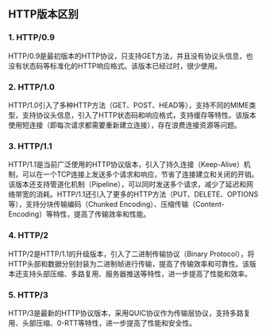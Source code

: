 ## HTTP版本区别

### 1. HTTP/0.9

HTTP/0.9是最初版本的HTTP协议，只支持GET方法，并且没有协议头信息，也没有状态码等标准化的HTTP响应格式。该版本已经过时，很少使用。

### 2. HTTP/1.0

HTTP/1.0引入了多种HTTP方法（GET、POST、HEAD等），支持不同的MIME类型，支持协议头信息，引入了HTTP状态码和响应格式，支持缓存等特性。该版本使用短连接（即每次请求都需要重新建立连接），存在浪费连接资源等问题。

### 3. HTTP/1.1

HTTP/1.1是当前广泛使用的HTTP协议版本，引入了持久连接（Keep-Alive）机制，可以在一个TCP连接上发送多个请求和响应，节省了连接建立和关闭的开销。该版本还支持管道化机制（Pipeline），可以同时发送多个请求，减少了延迟和网络带宽的消耗。HTTP/1.1还引入了更多的HTTP方法（PUT、DELETE、OPTIONS等），支持分块传输编码（Chunked Encoding）、压缩传输（Content-Encoding）等特性，提高了传输效率和性能。

### 4. HTTP/2

HTTP/2是HTTP/1.1的升级版本，引入了二进制传输协议（Binary Protocol），将HTTP头部和数据分别封装为二进制帧进行传输，提高了传输效率和可靠性。该版本还支持头部压缩、多路复用、服务器推送等特性，进一步提高了性能和效率。

### 5. HTTP/3

HTTP/3是最新的HTTP协议版本，采用QUIC协议作为传输层协议，支持多路复用、头部压缩、0-RTT等特性，进一步提高了性能和安全性。
